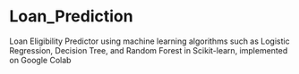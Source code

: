 # Loan_Prediction
Loan Eligibility Predictor using machine learning algorithms such as Logistic Regression, Decision Tree, and Random Forest in Scikit-learn, implemented on Google Colab
